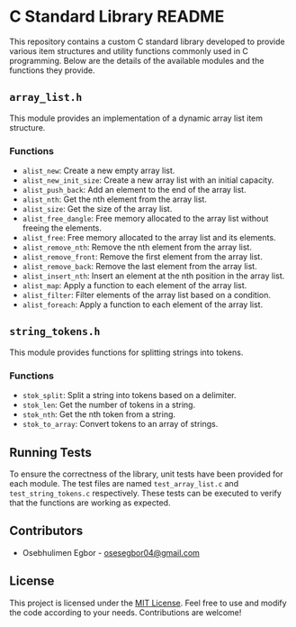 # C Standard Library README

This repository contains a custom C standard library developed to provide various item structures and utility functions commonly used in C programming. Below are the details of the available modules and the functions they provide.

## `array_list.h`

This module provides an implementation of a dynamic array list item structure.

### Functions

- `alist_new`: Create a new empty array list.
- `alist_new_init_size`: Create a new array list with an initial capacity.
- `alist_push_back`: Add an element to the end of the array list.
- `alist_nth`: Get the nth element from the array list.
- `alist_size`: Get the size of the array list.
- `alist_free_dangle`: Free memory allocated to the array list without freeing the elements.
- `alist_free`: Free memory allocated to the array list and its elements.
- `alist_remove_nth`: Remove the nth element from the array list.
- `alist_remove_front`: Remove the first element from the array list.
- `alist_remove_back`: Remove the last element from the array list.
- `alist_insert_nth`: Insert an element at the nth position in the array list.
- `alist_map`: Apply a function to each element of the array list.
- `alist_filter`: Filter elements of the array list based on a condition.
- `alist_foreach`: Apply a function to each element of the array list.

## `string_tokens.h`

This module provides functions for splitting strings into tokens.

### Functions

- `stok_split`: Split a string into tokens based on a delimiter.
- `stok_len`: Get the number of tokens in a string.
- `stok_nth`: Get the nth token from a string.
- `stok_to_array`: Convert tokens to an array of strings.

## Running Tests

To ensure the correctness of the library, unit tests have been provided for each module. The test files are named `test_array_list.c` and `test_string_tokens.c` respectively. These tests can be executed to verify that the functions are working as expected.

## Contributors

- Osebhulimen Egbor - osesegbor04@gmail.com

## License

This project is licensed under the [MIT License](LICENSE). Feel free to use and modify the code according to your needs. Contributions are welcome!
